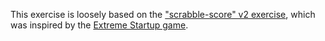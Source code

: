 This exercise is loosely based on the ["scrabble-score" v2 exercise][v2], which was inspired by the [Extreme Startup game][original].

[v2]: https://github.com/exercism/julia/blob/6313e702d82f4fee10efdf29e943df50857cd7b5/exercises/scrabble-score
[original]: https://github.com/rchatley/extreme_startup
